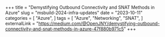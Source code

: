 +++
title = "Demystifying Outbound Connectivity and SNAT Methods in Azure"
slug = "msbuild-2024-infra-updates"
date = "2023-10-11"
categories = [
    "Azure",
]
tags = [
    "Azure",
    "Networking",
    "SNAT",
]
externalLink = "https://medium.com/@OpenJNY/demystifying-outbound-connectivity-and-snat-methods-in-azure-47f880b971c5"
+++
